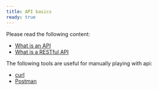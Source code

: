 ```yaml
---
title: API basics
ready: true
---
```


Please read the following content:

- [What is an API](https://medium.freecodecamp.org/what-is-an-api-in-english-please-b880a3214a82)
- [What is a RESTful API](https://searchmicroservices.techtarget.com/definition/RESTful-API)

The following tools are useful for manually playing with api:

- [curl](https://quickleft.com/blog/command-line-tutorials-curl/)
- [Postman](https://www.getpostman.com/postman)
